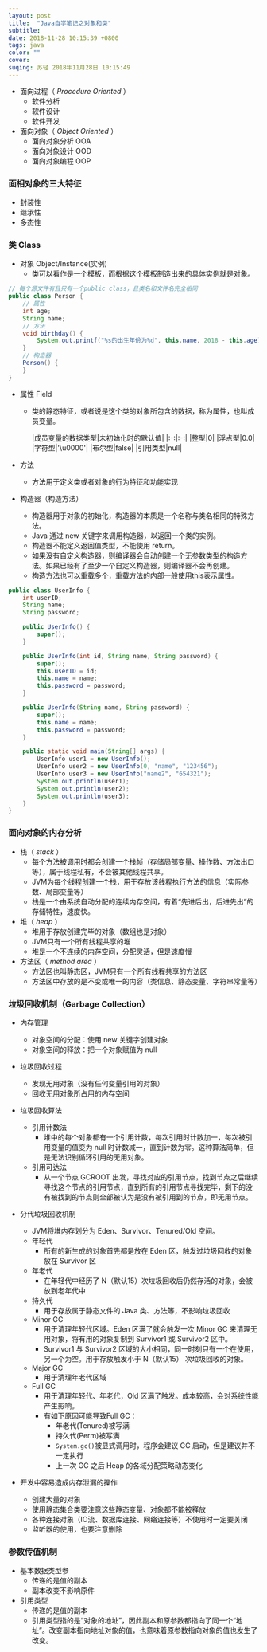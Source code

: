 ```yaml
---
layout: post
title:  "Java自学笔记之对象和类"
subtitle:
date: 2018-11-28 10:15:39 +0800
tags: java
color: ""
cover:
suqing: 苏轻 2018年11月28日 10:15:49
---
```


- 面向过程（ *Procedure Oriented* ）
  - 软件分析
  - 软件设计
  - 软件开发
- 面向对象（ *Object Oriented* ）
  - 面向对象分析 OOA
  - 面向对象设计 OOD
  - 面向对象编程 OOP

### 面相对象的三大特征
  - 封装性
  - 继承性
  - 多态性

### 类 Class
- 对象 Object/Instance(实例)
  - 类可以看作是一个模板，而根据这个模板制造出来的具体实例就是对象。

```java
// 每个源文件有且只有一个public class，且类名和文件名完全相同
public class Person {
    // 属性
    int age;
    String name;
    // 方法
    void birthday() {
        System.out.printf("%s的出生年份为%d", this.name, 2018 - this.age);
    }
    // 构造器
    Person() {
    }
}
```

- 属性 Field
  - 类的静态特征，或者说是这个类的对象所包含的数据，称为属性，也叫成员变量。

    |成员变量的数据类型|未初始化时的默认值|
|:-:|:-:|
|整型|0|
|浮点型|0.0|
|字符型|'\u0000'|
|布尔型|false|
|引用类型|null|

- 方法
  - 方法用于定义类或者对象的行为特征和功能实现

- 构造器（构造方法）
  - 构造器用于对象的初始化，构造器的本质是一个名称与类名相同的特殊方法。
  - Java 通过 new 关键字来调用构造器，以返回一个类的实例。
  - 构造器不能定义返回值类型，不能使用 return。
  - 如果没有自定义构造器，则编译器会自动创建一个无参数类型的构造方法。如果已经有了至少一个自定义构造器，则编译器不会再创建。
  - 构造方法也可以重载多个，重载方法的内部一般使用this表示属性。

```java
public class UserInfo {
    int userID;
    String name;
    String password;

    public UserInfo() {
        super();
    }

    public UserInfo(int id, String name, String password) {
        super();
        this.userID = id;
        this.name = name;
        this.password = password;
    }

    public UserInfo(String name, String password) {
        super();
        this.name = name;
        this.password = password;
    }

    public static void main(String[] args) {
        UserInfo user1 = new UserInfo();
        UserInfo user2 = new UserInfo(0, "name", "123456");
        UserInfo user3 = new UserInfo("name2", "654321");
        System.out.println(user1);
        System.out.println(user2);
        System.out.println(user3);
    }
}
```

### 面向对象的内存分析

- 栈（ *stack* ）
  - 每个方法被调用时都会创建一个栈帧（存储局部变量、操作数、方法出口等），属于线程私有，不会被其他线程共享。
  - JVM为每个线程创建一个栈，用于存放该线程执行方法的信息（实际参数、局部变量等）
  - 栈是一个由系统自动分配的连续内存空间，有着“先进后出，后进先出”的存储特性，速度快。
- 堆（ *heap* ）
  - 堆用于存放创建完毕的对象（数组也是对象）
  - JVM只有一个所有线程共享的堆
  - 堆是一个不连续的内存空间，分配灵活，但是速度慢
- 方法区（ *method area* ）
  - 方法区也叫静态区，JVM只有一个所有线程共享的方法区
  - 方法区中存放的是不变或唯一的内容（类信息、静态变量、字符串常量等）

### 垃圾回收机制（Garbage Collection）

- 内存管理
  - 对象空间的分配：使用 new 关键字创建对象
  - 对象空间的释放：把一个对象赋值为 null
- 垃圾回收过程
  - 发现无用对象（没有任何变量引用的对象）
  - 回收无用对象所占用的内存空间
- 垃圾回收算法
  - 引用计数法
    - 堆中的每个对象都有一个引用计数，每次引用时计数加一，每次被引用变量的值变为 null 时计数减一，直到计数为零。这种算法简单，但是无法识别循环引用的无用对象。
  - 引用可达法
    - 从一个节点 GCROOT 出发，寻找对应的引用节点，找到节点之后继续寻找这个节点的引用节点，直到所有的引用节点寻找完毕，剩下的没有被找到的节点则全部被认为是没有被引用到的节点，即无用节点。

- 分代垃圾回收机制
  - JVM将堆内存划分为 Eden、Survivor、Tenured/Old 空间。
  - 年轻代
    - 所有的新生成的对象首先都是放在 Eden 区，触发过垃圾回收的对象放在 Survivor 区
  - 年老代
    - 在年轻代中经历了 N（默认15）次垃圾回收后仍然存活的对象，会被放到老年代中
  - 持久代
    - 用于存放属于静态文件的 Java 类、方法等，不影响垃圾回收
  - Minor GC
    - 用于清理年轻代区域。Eden 区满了就会触发一次 Minor GC 来清理无用对象，将有用的对象复制到 Survivor1 或 Survivor2 区中。
    - Survivor1 与 Survivor2 区域的大小相同，同一时刻只有一个在使用，另一个为空。用于存放触发小于 N（默认15） 次垃圾回收的对象。
  - Major GC
    - 用于清理年老代区域
  - Full GC
    - 用于清理年轻代、年老代，Old 区满了触发。成本较高，会对系统性能产生影响。
    - 有如下原因可能导致Full GC：
      - 年老代(Tenured)被写满
      - 持久代(Perm)被写满
      - `System.gc()`被显式调用时，程序会建议 GC 启动，但是建议并不一定执行
      - 上一次 GC 之后 Heap 的各域分配策略动态变化

- 开发中容易造成内存泄漏的操作
  - 创建大量的对象
  - 使用静态集合类要注意这些静态变量、对象都不能被释放
  - 各种连接对象（IO流、数据库连接、网络连接等）不使用时一定要关闭
  - 监听器的使用，也要注意删除

###  参数传值机制

- 基本数据类型参
  - 传递的是值的副本
  - 副本改变不影响原件
- 引用类型
  - 传递的是值的副本
  - 引用类型指的是“对象的地址”，因此副本和原参数都指向了同一个“地址”。改变副本指向地址对象的值，也意味着原参数指向对象的值也发生了改变。













